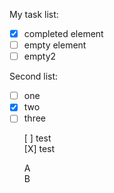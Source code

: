My task list:
- [X] completed element
- [ ] empty element
- [ ] empty2

Second list:
* [ ] one
* [X] two
* [ ] three

<ul class="task-list">
      <li>[ ] test</li>
      <li>[X] test</li>
</ul>

<ul class="task-list">
      <li class = "box_done"> A </li>
      <li class = "box_done"> B </li>
</ul>
